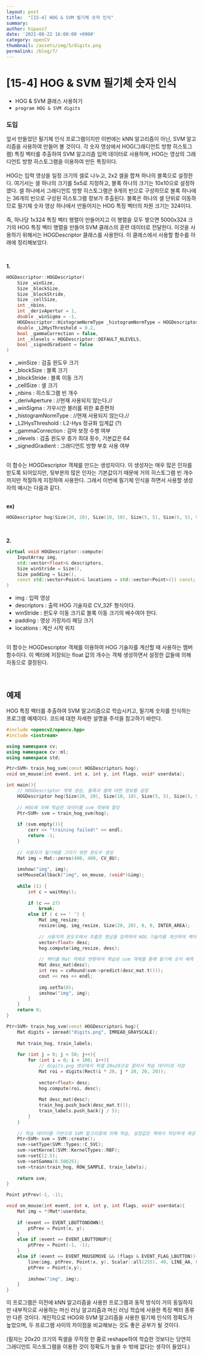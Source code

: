 ```yaml
---
layout: post
title:  "[15-4] HOG & SVM 필기체 숫자 인식"
summary: 
author: hipass7
date: '2021-08-22 16:00:00 +0900'
category: openCV
thumbnail: /assets/img/5/digits.png
permalink: /blog/7/
---
```


# [15-4] HOG & SVM 필기체 숫자 인식

- HOG & SVM 클래스 사용하기
- `program HOG & SVM digits`

### 도입

앞서 만들었던 필기체 인식 프로그램이지만 이번에는 kNN 알고리즘이 아닌, SVM 알고리즘을 사용하여 만들어 볼 것이다. 각 숫자 영상에서 HOG(그래디언트 방향 히스토그램) 특징 벡터를 추출하여 SVM 알고리즘 입력 데이터로 사용하며, HOG는 영상의 그래디언트 방향 히스토그램을 이용하여 만든 특징이다. <br /><br />
HOG는 입력 영상을 일정 크기의 셀로 나누고, 2x2 셀을 합쳐 하나의 블록으로 설정한다. 여기서는 셀 하나의 크기를 5x5로 지정하고, 블록 하나의 크기는 10x10으로 설정하였다. 셀 하나에서 그래디언트 방향 히스토그램은 9개의 빈으로 구성하므로 블록 하나에는 36개의 빈으로 구성된 히스토그램 정보가 추출된다. 블록은 하나의 셀 단위로 이동하므로 필기체 숫자 영상 하나에서 만들어지는 HOG 특징 벡터의 차원 크기는 324이다.<br /><br />
즉, 하나당 1x324 특징 벡터 행렬이 만들어지고 이 행렬을 모두 쌓으면 5000x324 크기의 HOG 특징 벡터 행렬을 만들어 SVM 클래스의 훈련 데이터로 전달한다. 이것을 사용하기 위해서는 HOGDescriptor 클래스를 사용한다. 이 클래스에서 사용할 함수를 아래에 정리해보았다.

<br />

**1.**

```c++
HOGDescriptor::HOGDescriptor(
    Size _winSize,
    Size _blockSize,
    Size _blockStride,
    Size _cellSize,
    int _nbins,
    int _derivApertur = 1,
    double _winSigma = -1,
    HOGDescriptor::HistogramNormType _histogramNormType = HOGDescriptor::L2Hys,
    double _L2HysThreshold = 0.2,
    bool _gammaCorrection = false,
    int _nlevels = HOGDescriptor::DEFAULT_NLEVELS,
    bool _signedGradient = false
)
```
- _winSize : 검출 윈도우 크기
- _blockSize : 블록 크기
- _blockStride : 블록 이동 크기
- _cellSize : 셀 크기
- _nbins : 히스토그램 빈 개수
- _derivAperture : //현재 사용되지 않는다.//
- _winSigma : 가우시안 블러를 위한 표준편차
- _histogramNormType : //현재 사용되지 않는다.//
- _L2HysThreshold : L2-Hys 정규화 임계값 (?)
- _gammaCorrection : 감마 보정 수행 여부
- _nlevels : 검출 윈도우 증가 최대 횟수, 기본값은 64
- _signedGradient : 그래디언트 방향 부호 사용 여부
<br /> <br />

이 함수는 HOGDescriptor 객체를 만드는 생성자이다. 이 생성자는 매우 많은 인자를 받도록 되어있지만, 뒷부분의 많은 인자는 기본값이기 때문에 거의 히스토그램 빈 개수까지만 적절하게 지정하여 사용한다. 그래서 이번에 필기체 인식을 하면서 사용할 생성자의 예시는 다음과 같다. <br /> <br />

**ex)**

```c++
HOGDescriptor hog(Size(20, 20), Size(10, 10), Size(5, 5), Size(5, 5), 9);
```
<br />

**2.**

```c++
virtual void HOGDescriptor::compute(
    InputArray img,
    std::vector<float>& descriptors,
    Size winStride = Size(),
    Size padding = Size(),
    const std::vector<Point>& locations = std::vector<Point>()) const;
)
```

- img : 입력 영상
- descriptors : 출력 HOG 기술자로 CV_32F 형식이다.
- winStride : 윈도우 이동 크기로 블록 이동 크기의 배수여야 한다.
- padding : 영상 가장자리 패딩 크기
- locations : 계산 시작 위치
<br /> <br />

이 함수는 HOGDescriptor 객체를 이용하여 HOG 기술자를 계산할 때 사용하는 멤버 함수이다. 이 벡터에 저장되는 float 값의 개수는 객체 생성하면서 설정한 값들에 의해 자동으로 결정된다.

<br />

## 예제
HOG 특징 벡터를 추출하여 SVM 알고리즘으로 학습시키고, 필기체 숫자를 인식하는 프로그램 예제이다. 코드에 대한 자세한 설명을 주석을 참고하기 바란다.
```c++
#include <opencv2/opencv.hpp>
#include <iostream>

using namespace cv;
using namespace cv::ml;
using namespace std;

Ptr<SVM> train_hog_svm(const HOGDescriptor& hog);
void on_mouse(int event, int x, int y, int flags, void* userdata);

int main(){
    // HOGDescriptor 객체 생성, 블록과 셀에 대한 정보를 설정
    HOGDescriptor hog(Size(20, 20), Size(10, 10), Size(5, 5), Size(5, 5), 9);
    
    // HOG에 의해 학습된 데이터를 svm 객체에 할당
    Ptr<SVM> svm = train_hog_svm(hog);
    
    if (svm.empty()){
        cerr << "training failed!" << endl;
        return -1;
    }
    
    // 사용자가 필기체를 그리기 위한 윈도우 생성
    Mat img = Mat::zeros(400, 400, CV_8U);
    
    imshow("img", img);
    setMouseCallback("img", on_mouse, (void*)&img);
    
    while (1) {
        int c = waitKey();
        
        if (c == 27)
            break;
        else if ( c == ' ') {
            Mat img_resize;
            resize(img, img_resize, Size(20, 20), 0, 0, INTER_AREA);
            
            // 사용자의 윈도우에서 추출한 영상을 입력하여 HOG 기술자를 계산하여 벡터에 저장
            vector<float> desc;
            hog.compute(img_resize, desc);
            
            // 벡터를 Mat 객체로 변환하여 학습된 svm 객체를 통해 필기체 숫자 예측
            Mat desc_mat(desc);
            int res = cvRound(svm->predict(desc_mat.t()));
            cout << res << endl;
            
            img.setTo(0);
            imshow("img", img);
        }
    }
    return 0;
}

Ptr<SVM> train_hog_svm(const HOGDescriptor& hog){
    Mat digits = imread("digits.png", IMREAD_GRAYSCALE);
    
    Mat train_hog, train_labels;
    
    for (int j = 0; j < 50; j++){
        for (int i = 0; i < 100; i++){
            // digits.png 영상에서 픽셀 20x20으로 잘라서 학습 데이터로 저장
            Mat roi = digits(Rect(i * 20, j * 20, 20, 20));
            
            vector<float> desc;
            hog.compute(roi, desc);
            
            Mat desc_mat(desc);
            train_hog.push_back(desc_mat.t());
            train_labels.push_back(j / 5);
        }
    }
    
    // 학습 데이터를 기반으로 SVM 알고리즘에 의해 학습, 설정값은 책에서 적당하게 제공
    Ptr<SVM> svm = SVM::create();
    svm->setType(SVM::Types::C_SVC);
    svm->setKernel(SVM::KernelTypes::RBF);
    svm->setC(2.5);
    svm->setGamma(0.50625);
    svm->train(train_hog, ROW_SAMPLE, train_labels);
    
    return svm;
}

Point ptPrev(-1, -1);

void on_mouse(int event, int x, int y, int flags, void* userdata){
    Mat img = *(Mat*)userdata;
    
    if (event == EVENT_LBUTTONDOWN){
        ptPrev = Point(x, y);
    }
    else if (event == EVENT_LBUTTONUP){
        ptPrev = Point(-1, -1);
    }
    else if (event == EVENT_MOUSEMOVE && (flags & EVENT_FLAG_LBUTTON)){
        line(img, ptPrev, Point(x, y), Scalar::all(255), 40, LINE_AA, 0);
        ptPrev = Point(x,y);
        
        imshow("img", img);
    }
}

```
이 프로그램은 이전에 kNN 알고리즘을 사용한 프로그램과 동작 방식이 거의 동일하지만 내부적으로 사용하는 머신 러닝 알고리즘과 머신 러닝 학습에 사용한 특징 벡터 종류만 다른 것이다. 개인적으로 HOG와 SVM 알고리즘을 사용한 필기체 인식의 정확도가 높았으며, 두 프로그램 사이의 차이점을 비교해보는 것도 좋은 공부가 될 것이다. <br /> <br />(필자는 20x20 크기의 픽셀을 무작정 한 줄로 reshape하여 학습한 것보다는 당연히 그래디언트 히스토그램을 이용한 것이 정확도가 높을 수 밖에 없다는 생각이 들었다.)
<br /> <br />
